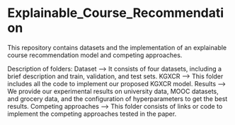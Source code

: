 # Explainable_Course_Recommendation
This repository contains datasets and the implementation of an explainable course recommendation model and competing approaches. 

Description of folders:
Dataset --> It consists of four datasets, including a brief description and train, validation, and test sets. 
KGXCR --> This folder includes all the code to implement our proposed KGXCR model. 
Results --> We provide our experimental results on university data, MOOC datasets, and grocery data, and the configuration of hyperparameters to get the best results.
Competing approaches --> This folder consists of links or code to implement the competing approaches tested in the paper. 
